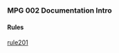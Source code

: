 ### MPG 002 Documentation Intro

#### Rules

[rule201]('../src/main/java/com/kbmdev/gateway/rule/rule201.java')



